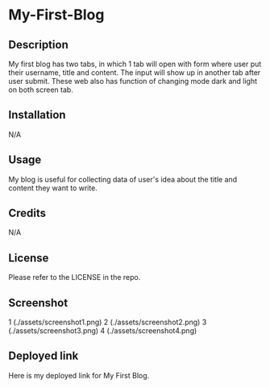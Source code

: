 # My-First-Blog

## Description
My first blog has two tabs, in which 1 tab will open with form where user put their username, title and content. The input will show up in another tab after user submit. These web also has function of changing mode
dark and light on both screen tab.

## Installation

N/A

## Usage
My blog is useful for collecting data of user's idea about the title and content they want to write.


## Credits

N/A

## License

Please refer to the LICENSE in the repo.

## Screenshot
1 (./assets/screenshot1.png)
2 (./assets/screenshot2.png)
3 (./assets/screenshot3.png)
4 (./assets/screenshot4.png)



## Deployed link
Here is my deployed link for My First Blog.
